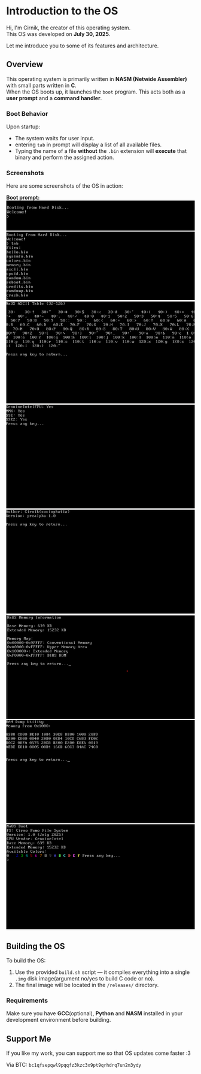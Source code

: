 # Introduction to the OS

Hi, I'm Cirnik, the creator of this operating system.  
This OS was developed on **July 30, 2025**.

Let me introduce you to some of its features and architecture.

## Overview

This operating system is primarily written in **NASM (Netwide Assembler)** with small parts written in **C**.  
When the OS boots up, it launches the `boot` program. This acts both as a **user prompt** and a **command handler**.

### Boot Behavior

Upon startup:
- The system waits for user input.
- entering `tab` in prompt will display a list of all available files.
- Typing the name of a file **without** the `.bin` extension will **execute** that binary and perform the assigned action.

### Screenshots

Here are some screenshots of the OS in action:

**Boot prompt:**
![Boot Screen](images/1.png)
![Executing tab](images/tab.png)
![Executing ascii.bin](images/ascii.png)
![Executing cpuid.bin](images/cpuid.png)
![Executing credits.bin](images/credits.png)
![Executing memory.bin](images/memory.png)
![Executing ramdump.bin](images/ramdump.png)
![Executing .bin](images/sysinfo.png)
## Building the OS

To build the OS:

1. Use the provided `build.sh` script — it compiles everything into a single `.img` disk image(argument no/yes to build C code or no).
2. The final image will be located in the `/releases/` directory.

### Requirements

Make sure you have **GCC**(optional), **Python** and **NASM** installed in your development environment before building.

## Support Me

If you like my work, you can support me so that OS updates come faster :3

Via BTC: `bc1qfsepqwl9pqqfz3kzc3x9pt9qrhdrq7un2m3ydy`

